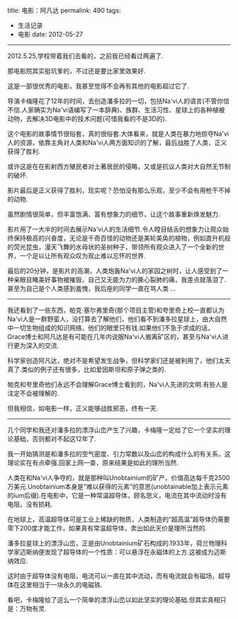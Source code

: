 title: 电影：阿凡达
permalink: 490
tags:
  - 生活记录
  - 电影
date: 2012-05-27
---

2012.5.25,学校带着我们去看的，之前我已经看过两遍了.

那电影院其实挺坑爹的，不过还是要比家里效果好.

这是一部很优秀的电影，我甚至觉得不会再有其他的电影超过它了.

导演卡梅隆花了12年的时间，去创造潘多拉的一切，包括Na'vi人的语言(不管你信不信.人家确实为Na'vi语编写了一本辞典)、族群、生活习性、星球上的各种植被动物，去解决3D电影中的技术问题(可惜我看的不是3D的).

这个电影的故事情节很俗套，真的很俗套.大体看来，就是人类在暴力地掠夺Na'vi人的资源，依靠主角对人类和Na'vi人两方面知识的了解，最后战胜了人类，正义获得了胜利.

或许这是在在影射西方殖民者对土著居民的侵略，又或是抗议人类对大自然无节制的破坏.

影片最后是正义获得了胜利，现实呢？恐怕没有那么乐观，至少不会有用枪干不掉的动物.

虽然剧情很简单，但丰富饱满、富有想象力的细节，让这个故事重新焕发魅力.

影片用了一大半的时间去展示Na'vi人的生活细节.令人瞠目结舌的想象力让观众始终保持极高的兴奋度，无论是千奇百怪的动物还是美轮美奂的植物，例如直升机般的荧光昆虫，漫天飞舞的水母状的圣树种子，带领所有观众进入了一个全新的世界，一个足以让所有观众叹为观止难以忘怀的世界.

最后的20分钟，是影片的高潮，人类炮轰Na'vi人的家园之树时，让人感受到了一种亲眼目睹美好事物被摧毁，自己又无能为力的撕心裂肺的痛，我差点就落泪了.甚至为自己是个人类感到羞愧，我后座的同学一直在骂人类 ...

* * *

我还看到了一些东西，帕克·塞尔弗里奇(那个项目主管)和夸里奇上校一直都认为Na'vi人是一群野蛮人，没打算去了解他们，他们看不到潘多拉星球上，由大自然中一切生物组成的知识网络，他们的眼里只有钱.如果他们不急于求成的话，Grace博士和阿凡达是有可能在几年内说服Na'vi人搬离矿区的，甚至与Na'vi人进行更为深入的交流.

科学家创造阿凡达，绝对不是希望发生战争，但科学家们还是被利用了，他们太天真了.类似的例子还有很多，比如爱因斯坦和原子弹之类的.

帕克和夸里奇他们永远不会理解Grace博士看到的，Na'vi人先进的文明.有些人是注定不会被理解的.

但我相信，如电影一样，正义能够战胜邪恶，终有一天.

* * *

几个同学和我还对潘多拉的漂浮山峦产生了兴趣，卡梅隆一定给了它一个坚实的理论基础，否则都对不起这12年了.

我一开始猜测是和潘多拉的空气密度、引力常数以及山峦的构成什么的有关系，这理论实在有点牵强.回家上网一查，原来结果是如此的理所当然.

人类在和Na'vi人争夺的，就是那种叫Unobtainium的矿产，价值高达每千克2500万美元.Unobtainium本身是“难以获得的元素”的意思(unobtainable加上表示元素的ium后缀).在电影中，它是一种常温超导体，顾名思义，电流在其中流动时没有电阻，没有损耗.

在地球上，高温超导体可是工业上稀缺的物质，人类制造的“超高温”超导体仍需要零下200度才能工作，如果真有常温超导体，卖出如此天价是理所当然的.

潘多拉星球上的漂浮山峦，正是由Unobtainium矿石构成的.1933年，荷兰物理科学家迈斯纳便发现了超导体的一个性质：可以悬浮在永磁体的上方.这被成为迈斯纳效应.

这时由于超导体没有电阻，电流可以一直在其中流动，而有电流就会有磁场，超导体在这里相当于一块永久的电磁铁.

看吧，卡梅隆给了这么一个简单的漂浮山峦以如此坚实的理论基础.但其实真相只是：万物有灵.
